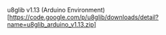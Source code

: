 u8glib v1.13 (Arduino Environment)
[https://code.google.com/p/u8glib/downloads/detail?name=u8glib_arduino_v1.13.zip]

